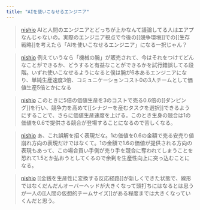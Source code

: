 ```yaml
---
title: "AIを使いこなせるエンジニア"
---
```


> [nishio](https://x.com/nishio/status/1887736896551272804) AIと人間のエンジニアとどっちが上かなんて議論してる人はエアプなんじゃないの。実際のエンジニア視点で今後の[[競争環境]]での[[生存戦略]]を考えたら「AIを使いこなせるエンジニア」になる一択じゃん？

> [nishio](https://x.com/nishio/status/1887738045094633861) 例えていうなら「機械の腕」が販売されて、今はそれをつけてどんなことができるか、どうすると有益なことができるかを試行錯誤してる段階。いずれ使いこなせるようになると僕は腕が6本あるエンジニアになり、単純生産速度3倍、コミュニケーションコスト0の3人チームとして価値生産5倍とかになる

> [nishio](https://x.com/nishio/status/1887738750618509514) このときに5倍の価値生産を3のコストで売る0.6倍の[[ダンピング]]を行い、競争力を高めて[[シナジーを産むタスクを選択]]できるようにすることで、さらに価値生産速度を上げる。このとき生身の競合は1の価値を0.6で提供さる競合が登場することになるので苦しくなる。

> [nishio](https://x.com/nishio/status/1887742426628170076) あ、これ誤解を招く表現だな。1の価値を0.6の金額で売る安売り値崩れ方向の表現だけではなくて。1の金額で1.6の価値が提供される方向の表現もあって、この場合買い手側が売り手を競合に奪われてしまうことを恐れて1.5とか払おうとしてくるので余剰を生産性向上に突っ込むことになる。

> [nishio](https://x.com/nishio/status/1887743099289604302) [[金銭を生産性に変換する反応経路]]が新しくできた状態で、線形ではなくだんだんオーバーヘッドが大きくなって頭打ちにはなるとは思うが一人の[[人間の仮想的チームサイズ]]がある程度までは大きくなっていくんだと思う。



